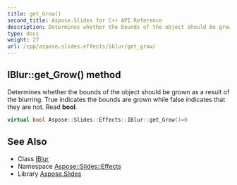 ```yaml
---
title: get_Grow()
second_title: Aspose.Slides for C++ API Reference
description: Determines whether the bounds of the object should be grown as a result of the blurring. True indicates the bounds are grown while false indicates that they are not. Read bool.
type: docs
weight: 27
url: /cpp/aspose.slides.effects/iblur/get_grow/
---
```

## IBlur::get_Grow() method


Determines whether the bounds of the object should be grown as a result of the blurring. True indicates the bounds are grown while false indicates that they are not. Read **bool**.

```cpp
virtual bool Aspose::Slides::Effects::IBlur::get_Grow()=0
```

## See Also

* Class [IBlur](./)
* Namespace [Aspose::Slides::Effects](../)
* Library [Aspose.Slides](../../)